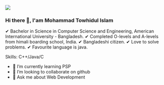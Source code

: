 ![](https://scontent.fdac99-1.fna.fbcdn.net/v/t39.30808-6/274889555_394927535727811_5139152213411984094_n.jpg?_nc_cat=100&ccb=1-7&_nc_sid=174925&_nc_eui2=AeG7jIF2G_lwSFxzypjDZEwYAhcjSDXewDUCFyNINd7ANUEUgJxANTOmz5djwqTP5OIo0xsLXHe0Ao8CR9-RCBNy&_nc_ohc=cW9AsE_9A1QAX9KNZPi&_nc_oc=AQlUQk-XQAqtZJTlEnxYp77unv0ENL2lD_blS791SGTPXRz8SKAVwgKBzZRJ_8UPNSE&_nc_ht=scontent.fdac99-1.fna&oh=00_AfAjQHTRmd_mGsz1QTgEpRcrsp08qZU11UpgyAwWFoVKVQ&oe=64A6CD7D)

### Hi there 👋, I'am Mohammad Towhidul Islam

✔ Bachelor in Science in Computer Science and Engineering, American International University - Bangladesh.
✔ Completed O-levels and A-levels from himali boarding school, India.
✔ Bangladeshi citizen.
✔ Love to solve problems.
✔ Favourite language is java.

Skills: C++/Java/C

- 🌱 I’m currently learning PSP 
- 👯 I’m looking to collaborate on github 
- 💬 Ask me about Web Development 


